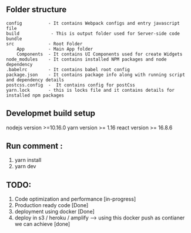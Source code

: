 Folder structure 
----------------
    config          - It contains Webpack configs and entry javascript file 
    build            - This is output folder used for Server-side code bundle 
    src             - Root Folder
        App         - Main App folder
        Components  - It contains UI Components used for create Widgets
    node_modules    - It contains installed NPM packages and node dependency 
    .babelrc        - It contains babel root config 
    package.json    - It contains package info along with running script and dependency details
    postcss.config  -  It contains config for postCss
    yarn.lock       - this is locks file and it contains details for installed npm packages 


Developmet build setup
-----------------------
nodejs version >=10.16.0 
yarn version >= 1.16 
react version >= 16.8.6 


Run comment :
-------------
1. yarn install 
2. yarn dev 



TODO:
------
1. Code optimization and performance [in-progress]
2. Production ready code [Done]
3. deployment using docker [Done]
4. deploy in s3 / heroku / amplify --> using this docker push as contianer we can achieve [done]




